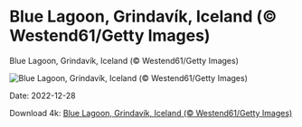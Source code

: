 # Blue Lagoon, Grindavík, Iceland (© Westend61/Getty Images)

Blue Lagoon, Grindavík, Iceland (© Westend61/Getty Images)

![Blue Lagoon, Grindavík, Iceland (© Westend61/Getty Images)](https://bing.com/th?id=OHR.BlueLagoon_EN-US6577382520_UHD.jpg&w=1024&h=576)

Date: 2022-12-28

Download 4k: [Blue Lagoon, Grindavík, Iceland (© Westend61/Getty Images)](https://bing.com/th?id=OHR.BlueLagoon_EN-US6577382520_UHD.jpg)

